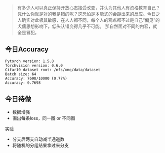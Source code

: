 > 有多少人可以真正保持开放心态接受改变，并认为其他人有资格教育自己？
凭什么你就是对的我是错的呢？这恐怕是本能式的会蹦出来的反应。今日之人确实对此极其敏感，在人人都不同，每个人的观点都不过是自己“偏见”的犬儒思想影响下，低头认错变得几乎不可能。
那自然面对不同的内容，就全是冒犯。

## 今日Accuracy
```language
Pytorch version: 1.5.0
Torchvision version: 0.6.0
Cifar10 dataset root: /nfs/xmq/data/dataset
Batch size: 64
Accuracy: 7698/10000 (0.77%)
Accuracy: 0.7698
```

## 今日待做

* 数据增强
* 画出每条loss，同一图 or 不同图

实验
* 分支后两支自动减半通道数
* 将随机的分组结果拿过来分支

